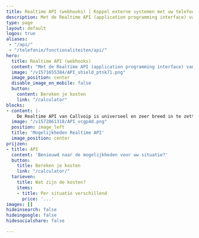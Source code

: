 ```yaml
---
title: Realtime API (webhooks) | Koppel externe systemen met uw telefooncentrale
description: Met de Realtime API (application programming interface) van Callvoip koppelt u uw VoIP-telefooncentrale met een extern systeem.
type: page
layout: default
logos: true
aliases: 
 - "/api/"
 - "/telefonie/functionaliteiten/api/"
hero:
  title: Realtime API (webhooks)
  content: "Met de Realtime API (application programming interface) van Callvoip koppelt u uw telefooncentrale met een extern systeem. Of nu gaat om een integratie met uw CRM systeem of een Call-me-Back button. Met de API-koppeling kan het."
  image: "/v1571655384/API_shield_ptnk71.png"
  image_position: center
  disable_image_on_mobile: false
  button:
    content: Bereken je kosten
    link: "/calculator"
blocks:
- content: |-
    De Realtime API van Callvoip is universeel en zeer breed in te zetten. Het biedt u de mogelijkheid om de telefooncentrale intelligent te koppelen met andere systemen en software.<br>Denkt u bijvoorbeeld aan de volgende toepassingen:<br><b>BLF Dashboard:</b> maak een dashboard waarop u ziet wie in gesprek is.<br><b>Click-to-Dial:</b> klik op een nummer en uw telefoon gaat bellen.<br><b>Call-Me-Back Button:</b> Uw toestel belt (potentiële) klant terug.<br><b>Koppeling CRM systeem:</b> Uw CRM-pakket opent bij inkomende telefonie.<br><br><br><b>Hoe realiseer ik dit?</b><br>Als u klant bent van Callvoip kunt u beginnen. Neem contact met ons op en wij kunnen u voorzien van de juiste documentatie.<br><br><b>Doen jullie dit ook?</b>Nee. Lukt u dit niet zelf, dan kunt u hiervoor een externe partij inhuren. Wij brengen u graag in contact met één. Wel hebben wij één functionaliteit voor onze klanten ontwikkeld: <a href="https://www.callvoip.nl/telefonie/clicktodial/">Click-to-Dial.</a><br><br><a href="https://www.callvoip.nl/ondersteuning/integraties/realtime-api/" class="button">Hoe werkt het?</a>
  image: "/v1572861318/API_vcgp4d.png"
  position: image_left
  title: 'Mogelijkheden Realtime API'
  image_position: center
prijzen:
- title: API
  content: 'Benieuwd naar de mogelijkheden voor uw situatie?'
  button:
    title: Bereken je kosten
    link: "/calculator/"
  tarieven:
    title: Wat zijn de kosten?
    items:
    - title: Per situatie verschillend
      price: '...'
images: []
hideinsearch: false
hideingoogle: false
hidesocialshare: false

---
```

